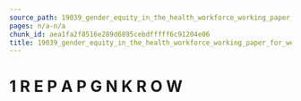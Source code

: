 ```yaml
---
source_path: 19039_gender_equity_in_the_health_workforce_working_paper_for_web_pdf.md
pages: n/a-n/a
chunk_id: aea1fa2f8516e289d6895cebdfffff6c91204e06
title: 19039_gender_equity_in_the_health_workforce_working_paper_for_web_pdf
---
```

# 1 R E P A P G N K R O W
